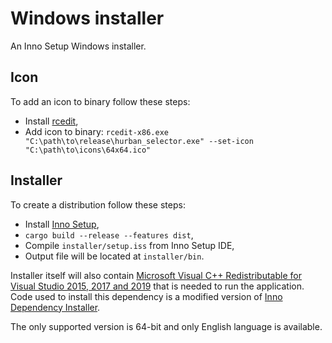 # Windows installer

An Inno Setup Windows installer. 

## Icon

To add an icon to binary follow these steps:

- Install [rcedit](https://github.com/electron/rcedit),
- Add icon to binary: `rcedit-x86.exe "C:\path\to\release\hurban_selector.exe" --set-icon "C:\path\to\icons\64x64.ico"`

## Installer

To create a distribution follow these steps:

- Install [Inno Setup](http://www.jrsoftware.org/isinfo.php),
- `cargo build --release --features dist`,
- Compile `installer/setup.iss` from Inno Setup IDE,
- Output file will be located at `installer/bin`.

Installer itself will also contain [Microsoft Visual C++ Redistributable for
Visual Studio 2015, 2017 and 2019](https://support.microsoft.com/en-us/help/2977003/the-latest-supported-visual-c-downloads)
that is needed to run the application. Code used to install this dependency is
a modified version of [Inno Dependency Installer](https://github.com/domgho/innodependencyinstaller).

The only supported version is 64-bit and only English language is available.
